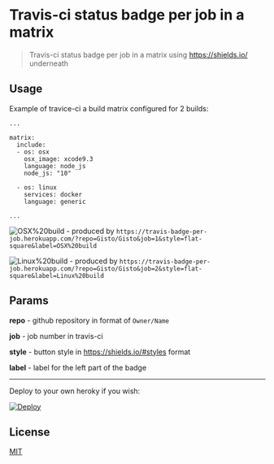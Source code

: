 # Travis-ci status badge per job in a matrix

> Travis-ci status badge per job in a matrix using https://shields.io/ underneath

## Usage 

Example of travice-ci a build matrix configured for 2 builds:

```
...

matrix:
  include:
  - os: osx
    osx_image: xcode9.3
    language: node_js
    node_js: "10"

  - os: linux
    services: docker
    language: generic

...
```

![OSX%20build](https://travis-badge-per-job.herokuapp.com/?repo=Gisto/Gisto&job=1&style=flat-square&label=OSX%20build) - produced by `https://travis-badge-per-job.herokuapp.com/?repo=Gisto/Gisto&job=1&style=flat-square&label=OSX%20build`
 
 ![Linux%20build](https://travis-badge-per-job.herokuapp.com/?repo=Gisto/Gisto&job=2&style=flat-square&label=Linux%20build) - produced by `https://travis-badge-per-job.herokuapp.com/?repo=Gisto/Gisto&job=2&style=flat-square&label=Linux%20build`

## Params

**repo** - github repository in format of `Owner/Name`

**job** - job number in travis-ci

**style** - button style in https://shields.io/#styles format

**label** - label for the left part of the badge

---

Deploy to your own heroky if you wish:

[![Deploy](https://www.herokucdn.com/deploy/button.svg)](https://heroku.com/deploy)

## License
[MIT](https://github.com/sanusart/travis-badge-per-job/blob/master/LICENSE)